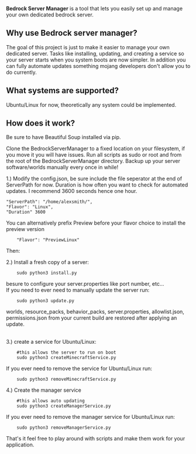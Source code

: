**Bedrock Server Manager** is a tool that lets you easily set up and manage your own dedicated bedrock server. 

## Why use Bedrock server manager?
The goal of this project is just to make it easier to manage your own dedicated server. Tasks like installing, updating, and creating a service so your server starts when you system boots are now simpler. In addition you can fully automate updates something mojang developers don't allow you to do currently.

## What systems are supported?
Ubuntu/Linux for now, theoretically any system could be implemented.

## How does it work?
Be sure to have Beautiful Soup installed via pip.

Clone the BedrockServerManager to a fixed location on your filesystem, if you move it you will have issues. Run all scripts as sudo or root and from the root of the BedrockServerManager directory. Backup up your server software/worlds manually every once in while!

1.) Modify the config.json, be sure include the file seperator at the end of ServerPath for now. Duration is how often you want to check for automated updates. I recommend 3600 seconds hence one hour.

    "ServerPath": "/home/alexsmith/",
    "Flavor": "Linux",
    "Duration" 3600

You can alternatively prefix Preview before your flavor choice to install the preview version
```
    "Flavor": "PreviewLinux"
```  
Then:

2.) Install a fresh copy of a server:
```
    sudo python3 install.py
```
besure to configure your server.properties like port number, etc...
</br>
If you need to ever need to manually update the server run:</br>
```
    sudo python3 update.py
```
worlds, resource_packs, behavior_packs, server.properties, allowlist.json, permissions.json from your current build are restored after applying an update.</br></br>

3.) create a service for Ubuntu/Linux:
```
    #this allows the server to run on boot
    sudo python3 createMinecraftService.py
```
If you ever need to remove the service for Ubuntu/Linux run:
```
    sudo python3 removeMinecraftService.py
```

4.) Create the manager service
```
    #this allows auto updating
    sudo python3 createManagerService.py
```
If you ever need to remove the manager service for Ubuntu/Linux run:
```
    sudo python3 removeManagerService.py
```

That's it feel free to play around with scripts and 
make them work for your application.
